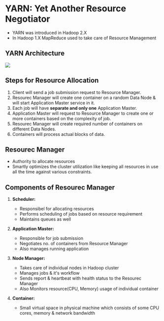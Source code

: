 # YARN: Yet Another Resource Negotiator
- YARN was introduced in Hadoop 2.X
- In Hadoop 1.X MapReduce used to take care of Resource Management

## YARN Architecture
<img src="https://www.edureka.co/blog/wp-content/uploads/2018/06/Components-of-YARN-1.png">

## Steps for Resource Allocation
1. Client will send a job submission request to Resource Manager.
2. Resourec Manager will create one container on a random Data Node & will start Application Master service in it.
3. Each job will have **separate and only one** Application Master.
4. Application Master will request to Resource Manager to create one or more containers based on the complexity of job.
5. Resourec Manager will create required number of containers on different Data Nodes.
6. Containers will process actual blocks of data.

## Resourec Manager
- Authority to allocate resources
- Smartly optimizes the cluster utilization like keeping all resources in use all the time against various constraints.

## Components of Resourec Manager
1. **Scheduler:**
	- Responsibel for allocating resources 
	- Performs scheduling of jobs based on resource requirement
	- Maintains queues as well

2. **Application Master:**
	- Responsible for job submission
	- Negotiates no. of containers from Resource Manager
	- Also manages running application

3. **Node Manager:**
	- Takes care of individual nodes in Hadoop cluster
	- Manages jobs & it's workflow
	- Sends report & heartbeat with health status to the Resourec Manager
	- Also Monitors resource(CPU, Memory) usage of individual container

4. **Container:**
	- Small virtual space in physical machine which consists of some CPU cores, memory & network bandwidth
